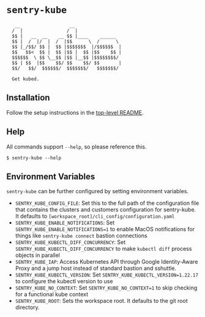 # `sentry-kube`

```
   __                  __
  /  |                /  |
  $$ |   __  __    __ $$ |____    ______
  $$ |  /  |/  |  /  |$$      \  /      \
  $$ |_/$$/ $$ |  $$ |$$$$$$$  |/$$$$$$  |
  $$   $$<  $$ |  $$ |$$ |  $$ |$$    $$ |
  $$$$$$  \ $$ \__$$ |$$ |__$$ |$$$$$$$$/
  $$ | $$  |$$    $$/ $$    $$/ $$       |
  $$/   $$/  $$$$$$/  $$$$$$$/   $$$$$$$/

  Get kubed.
```

## Installation

Follow the setup instructions in the [top-level README](../../README.md).


## Help

All commands support `--help`, so please reference this.

```shell
$ sentry-kube --help
```

## Environment Variables

`sentry-kube` can be further configured by setting environment variables.

* `SENTRY_KUBE_CONFIG_FILE`: Set this to the full path of the configuration file that contains the clusters and customers configuration for sentry-kube. It defaults to `[workspace_root]/cli_config/configuration.yaml`
* `SENTRY_KUBE_ENABLE_NOTIFICATIONS`: Set `SENTRY_KUBE_ENABLE_NOTIFICATIONS=1` to enable MacOS notifications for things like `sentry-kube connect` bastion connections
* `SENTRY_KUBE_KUBECTL_DIFF_CONCURRENCY`: Set `SENTRY_KUBE_KUBECTL_DIFF_CONCURRENCY` to make `kubectl diff` process objects in parallel
* `SENTRY_KUBE_IAP`: Access Kubernetes API through Google Identity-Aware Proxy and a jump host instead of standard bastion and sshuttle.
* `SENTRY_KUBE_KUBECTL_VERSION`: Set `SENTRY_KUBE_KUBECTL_VERSION=1.22.17` to configure the kubectl version to use
* `SENTRY_KUBE_NO_CONTEXT`: Set `SENTRY_KUBE_NO_CONTEXT=1` to skip checking for a functional kube context
* `SENTRY_KUBE_ROOT`: Sets the workspace root. It defaults to the git root directory.
